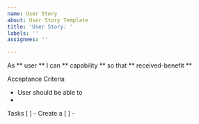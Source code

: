 ```yaml
---
name: User Story
about: User Story Template
title: 'User Story: '
labels: ''
assignees: ''

---
```


As ** user ** I can ** capability ** so that ** received-benefit **

Acceptance Criteria
- User should be able to
- 

Tasks
[ ] - Create a
[ ] -

